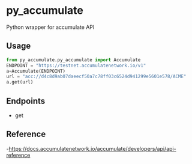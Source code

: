# py_accumulate

Python wrapper for accumulate API

## Usage

```python
from py_accumulate.py_accumulate import Accumulate
ENDPOINT = "https://testnet.accumulatenetwork.io/v1"
a=Accumulate(ENDPOINT)
url = "acc://d4c8d9ab07daeecf50a7c78ff03c6524d941299e5601e578/ACME"
a.get(url)
```

## Endpoints

- get 


## Reference

-https://docs.accumulatenetwork.io/accumulate/developers/api/api-reference